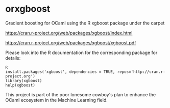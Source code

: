 # orxgboost
Gradient boosting for OCaml using the R xgboost package under the carpet

https://cran.r-project.org/web/packages/xgboost/index.html

https://cran.r-project.org/web/packages/xgboost/xgboost.pdf

Please look into the R documentation for the corresponding package for
details:

```
R
install.packages('xgboost', dependencies = TRUE, repos='http://cran.r-project.org')
library(xgboost)
help(xgboost)
````

This project is part of the poor lonesome cowboy's plan to enhance
the OCaml ecosystem in the Machine Learning field.
